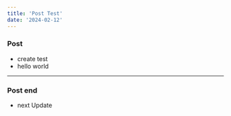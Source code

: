 ```yaml
---
title: 'Post Test'
date: '2024-02-12'
---
```

### Post
- create test
- hello world
-----
### Post end
- next Update